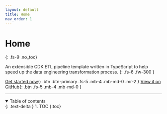 ```yaml
---
layout: default
title: Home
nav_order: 1
---
```


# Home
{: .fs-9 .no_toc}

An extensible CDK ETL pipeline template written in TypeScript to help speed up the data engineering transformation process.
{: .fs-6 .fw-300 }

[Get started now](#project){: .btn .btn-primary .fs-5 .mb-4 .mb-md-0 .mr-2 } [View it on GitHub](https://github.com/venGaza/etlPipeline){: .btn .fs-5 .mb-4 .mb-md-0 }

---

<details open markdown="block">
  <summary>
    Table of contents
  </summary>
  {: .text-delta }
1. TOC
{:toc}
</details>
